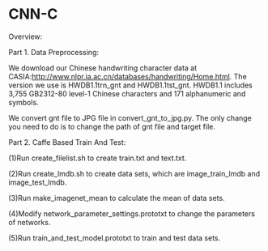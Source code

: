 # CNN-C

Overview:




Part 1.
Data Preprocessing:

We download our Chinese handwriting character data at CASIA:http://www.nlpr.ia.ac.cn/databases/handwriting/Home.html. 
The version we use is HWDB1.1trn_gnt and HWDB1.1tst_gnt. HWDB1.1 includes 3,755 GB2312-80 level-1 Chinese characters and 171 alphanumeric and symbols. 

We convert gnt file to JPG file in convert_gnt_to_jpg.py. 
The only change you need to do is to change the path of gnt file and target file.

Part 2.
Caffe Based Train And Test:

(1)Run create_filelist.sh to create train.txt and text.txt.

(2)Run create_lmdb.sh to create data sets, which are image_train_lmdb and image_test_lmdb.

(3)Run make_imagenet_mean to calculate the mean of data sets.

(4)Modify network_parameter_settings.prototxt to change the parameters of networks.

(5)Run train_and_test_model.prototxt to train and test data sets.
